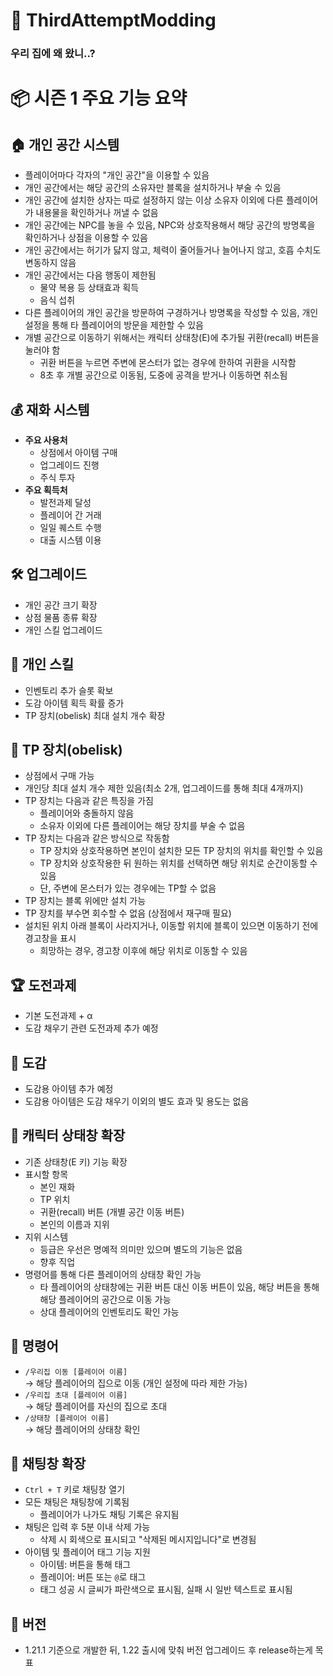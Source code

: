 # 🏡 ThirdAttemptModding

### 우리 집에 왜 왔니..?

# 📦 시즌 1 주요 기능 요약

## 🏠  개인 공간 시스템
- 플레이어마다 각자의 "개인 공간"을 이용할 수 있음
- 개인 공간에서는 해당 공간의 소유자만 블록을 설치하거나 부술 수 있음
- 개인 공간에 설치한 상자는 따로 설정하지 않는 이상 소유자 이외에 다른 플레이어가 내용물을 확인하거나 꺼낼 수 없음
- 개인 공간에는 NPC를 놓을 수 있음, NPC와 상호작용해서 해당 공간의 방명록을 확인하거나 상점을 이용할 수 있음
- 개인 공간에서는 허기가 닳지 않고, 체력이 줄어들거나 늘어나지 않고, 호흡 수치도 변동하지 않음
- 개인 공간에서는 다음 행동이 제한됨
  - 물약 복용 등 상태효과 획득
  - 음식 섭취
- 다른 플레이어의 개인 공간을 방문하여 구경하거나 방명록을 작성할 수 있음, 개인 설정을 통해 타 플레이어의 방문을 제한할 수 있음
- 개별 공간으로 이동하기 위해서는 캐릭터 상태창(E)에 추가될 귀환(recall) 버튼을 눌러야 함
  - 귀환 버튼을 누르면 주변에 몬스터가 없는 경우에 한하여 귀환을 시작함
  - 8초 후 개별 공간으로 이동됨, 도중에 공격을 받거나 이동하면 취소됨

## 💰 재화 시스템
- **주요 사용처**
  - 상점에서 아이템 구매
  - 업그레이드 진행
  - 주식 투자
- **주요 획득처**
  - 발전과제 달성
  - 플레이어 간 거래
  - 일일 퀘스트 수행
  - 대출 시스템 이용

## 🛠️ 업그레이드
- 개인 공간 크기 확장
- 상점 물품 종류 확장
- 개인 스킬 업그레이드

## 🧠 개인 스킬
- 인벤토리 추가 슬롯 확보
- 도감 아이템 획득 확률 증가
- TP 장치(obelisk) 최대 설치 개수 확장

## 📍 TP 장치(obelisk)
- 상점에서 구매 가능
- 개인당 최대 설치 개수 제한 있음(최소 2개, 업그레이드를 통해 최대 4개까지)
- TP 장치는 다음과 같은 특징을 가짐
  - 플레이어와 충돌하지 않음
  - 소유자 이외에 다른 플레이어는 해당 장치를 부술 수 없음
- TP 장치는 다음과 같은 방식으로 작동함
  - TP 장치와 상호작용하면 본인이 설치한 모든 TP 장치의 위치를 확인할 수 있음
  - TP 장치와 상호작용한 뒤 원하는 위치를 선택하면 해당 위치로 순간이동할 수 있음
  - 단, 주변에 몬스터가 있는 경우에는 TP할 수 없음
- TP 장치는 블록 위에만 설치 가능
- TP 장치를 부수면 회수할 수 없음 (상점에서 재구매 필요)
- 설치된 위치 아래 블록이 사라지거나, 이동할 위치에 블록이 있으면 이동하기 전에 경고창을 표시
  - 희망하는 경우, 경고창 이후에 해당 위치로 이동할 수 있음

## 🏆 도전과제
- 기본 도전과제 + α
- 도감 채우기 관련 도전과제 추가 예정

## 📖 도감
- 도감용 아이템 추가 예정
- 도감용 아이템은 도감 채우기 이외의 별도 효과 및 용도는 없음

## 👤 캐릭터 상태창 확장
- 기존 상태창(E 키) 기능 확장
- 표시할 항목
  - 본인 재화
  - TP 위치
  - 귀환(recall) 버튼 (개별 공간 이동 버튼)
  - 본인의 이름과 지위
- 지위 시스템
  - 등급은 우선은 명예적 의미만 있으며 별도의 기능은 없음
  - 향후 직업
- 명령어를 통해 다른 플레이어의 상태창 확인 가능
  - 타 플레이어의 상태창에는 귀환 버튼 대신 이동 버튼이 있음, 해당 버튼을 통해 해당 플레이어의 공간으로 이동 가능
  - 상대 플레이어의 인벤토리도 확인 가능

## 💬 명령어
- `/우리집 이동 [플레이어 이름]`  
  → 해당 플레이어의 집으로 이동 (개인 설정에 따라 제한 가능)
- `/우리집 초대 [플레이어 이름]`  
  → 해당 플레이어를 자신의 집으로 초대
- `/상태창 [플레이어 이름]`  
  → 해당 플레이어의 상태창 확인

## 💬 채팅창 확장
- `Ctrl + T` 키로 채팅창 열기
- 모든 채팅은 채팅창에 기록됨
  - 플레이어가 나가도 채팅 기록은 유지됨
- 채팅은 입력 후 5분 이내 삭제 가능
  - 삭제 시 회색으로 표시되고 "삭제된 메시지입니다"로 변경됨
- 아이템 및 플레이어 태그 기능 지원
  - 아이템: 버튼을 통해 태그
  - 플레이어: 버튼 또는 `@`로 태그
  - 태그 성공 시 글씨가 파란색으로 표시됨, 실패 시 일반 텍스트로 표시됨

## 🧭 버전
- 1.21.1 기준으로 개발한 뒤, 1.22 출시에 맞춰 버전 업그레이드 후 release하는게 목표
